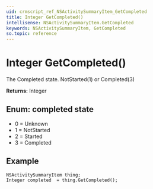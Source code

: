 ```yaml
---
uid: crmscript_ref_NSActivitySummaryItem_GetCompleted
title: Integer GetCompleted()
intellisense: NSActivitySummaryItem.GetCompleted
keywords: NSActivitySummaryItem, GetCompleted
so.topic: reference
---
```


# Integer GetCompleted()

The Completed state. NotStarted(1) or Completed(3)

**Returns:** Integer

## Enum: completed state

* 0 = Unknown
* 1 = NotStarted
* 2 = Started
* 3 = Completed

## Example

```crmscript
NSActivitySummaryItem thing;
Integer completed  = thing.GetCompleted();
```
